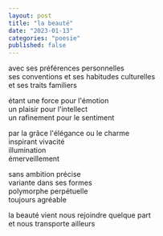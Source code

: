 ```yaml
---
layout: post
title: "la beauté"
date: "2023-01-13"
categories: "poesie"
published: false
---
```


avec ses préférences personnelles    
ses conventions et ses habitudes culturelles  
et ses traits familiers  

étant une force pour l'émotion  
un plaisir pour l'intellect  
un rafinement pour le sentiment  

par la grâce l'élégance ou le charme  
inspirant vivacité  
illumination  
émerveillement  

sans ambition précise  
variante dans ses formes  
polymorphe perpétuelle  
toujours agréable  

la beauté vient nous rejoindre quelque part  
et nous transporte ailleurs  
